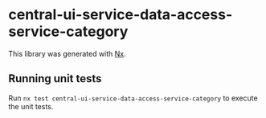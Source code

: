# central-ui-service-data-access-service-category

This library was generated with [Nx](https://nx.dev).

## Running unit tests

Run `nx test central-ui-service-data-access-service-category` to execute the unit tests.
